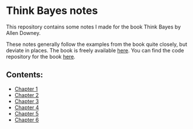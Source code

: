 # Think Bayes notes
This repository contains some notes I made for the book Think Bayes by Allen Downey.

These notes generally follow the examples from the book quite closely, but deviate in places. The book is freely available [here](https://greenteapress.com/wp/think-bayes/). You can find the code repository for the book [here](https://github.com/AllenDowney/ThinkBayes). 

## Contents:
* [Chapter 1](notes/chapter_1.ipynb)
* [Chapter 2](notes/chapter_2.ipynb)
* [Chapter 3](notes/chapter_3.ipynb)
* [Chapter 4](notes/chapter_4.ipynb)
* [Chapter 5](notes/chapter_5.ipynb)
* [Chapter 6](notes/chapter_6.ipynb)
